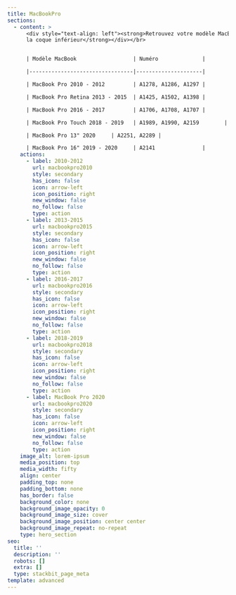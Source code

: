 ```yaml
---
title: MacBookPro
sections:
  - content: >
      <div style="text-align: left"><strong>Retrouvez votre modèle MacBook sur
      la coque inférieur</strong></div></br>


      | Modèle MacBook                  | Numéro              |

      |---------------------------------|---------------------|

      | MacBook Pro 2010 - 2012         | A1278, A1286, A1297 |

      | MacBook Pro Retina 2013 - 2015  | A1425, A1502, A1398 |

      | MacBook Pro 2016 - 2017         | A1706, A1708, A1707 |

      | MacBook Pro Touch 2018 - 2019   | A1989, A1990, A2159        |

      | MacBook Pro 13" 2020     | A2251, A2289 |

      | MacBook Pro 16" 2019 - 2020     | A2141               |
    actions:
      - label: 2010-2012
        url: macbookpro2010
        style: secondary
        has_icon: false
        icon: arrow-left
        icon_position: right
        new_window: false
        no_follow: false
        type: action
      - label: 2013-2015
        url: macbookpro2015
        style: secondary
        has_icon: false
        icon: arrow-left
        icon_position: right
        new_window: false
        no_follow: false
        type: action
      - label: 2016-2017
        url: macbookpro2016
        style: secondary
        has_icon: false
        icon: arrow-left
        icon_position: right
        new_window: false
        no_follow: false
        type: action
      - label: 2018-2019
        url: macbookpro2018
        style: secondary
        has_icon: false
        icon: arrow-left
        icon_position: right
        new_window: false
        no_follow: false
        type: action
      - label: MacBook Pro 2020
        url: macbookpro2020
        style: secondary
        has_icon: false
        icon: arrow-left
        icon_position: right
        new_window: false
        no_follow: false
        type: action
    image_alt: lorem-ipsum
    media_position: top
    media_width: fifty
    align: center
    padding_top: none
    padding_bottom: none
    has_border: false
    background_color: none
    background_image_opacity: 0
    background_image_size: cover
    background_image_position: center center
    background_image_repeat: no-repeat
    type: hero_section
seo:
  title: ''
  description: ''
  robots: []
  extra: []
  type: stackbit_page_meta
template: advanced
---
```

